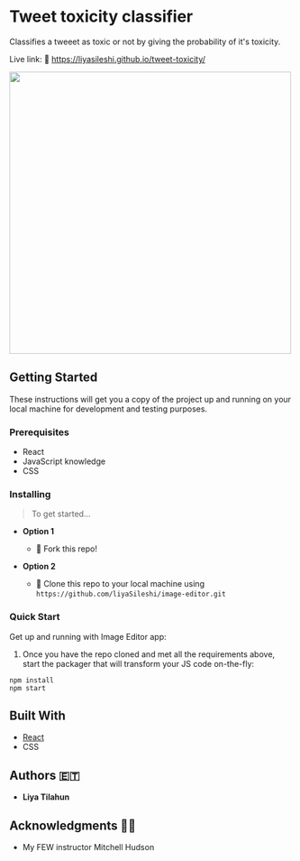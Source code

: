 # Tweet toxicity classifier

Classifies a tweeet as toxic or not by giving the probability of it's toxicity.

Live link: 🔗 https://liyasileshi.github.io/tweet-toxicity/

<img src='public/images/editornew.png' height='500' width='auto'>


## Getting Started

These instructions will get you a copy of the project up and running on your local machine for development and testing purposes.

### Prerequisites

- React
- JavaScript knowledge
- CSS

### Installing

> To get started...


- **Option 1**
    - 🍴 Fork this repo!

- **Option 2**
    - 👯 Clone this repo to your local machine using `https://github.com/liyaSileshi/image-editor.git`

### Quick Start

Get up and running with Image Editor app:

1. Once you have the repo cloned and met all the requirements above, start the
packager that will transform your JS code on-the-fly:
```
npm install
npm start
```

## Built With

* [React](https://reactjs.org/)
* CSS

## Authors 🇪🇹

* **Liya Tilahun** 


## Acknowledgments 🙏🏽

* My FEW instructor Mitchell Hudson
